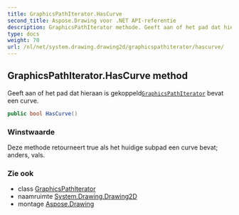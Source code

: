```yaml
---
title: GraphicsPathIterator.HasCurve
second_title: Aspose.Drawing voor .NET API-referentie
description: GraphicsPathIterator methode. Geeft aan of het pad dat hieraan is gekoppeldGraphicsPathIterator bevat een curve.
type: docs
weight: 70
url: /nl/net/system.drawing.drawing2d/graphicspathiterator/hascurve/
---
```

## GraphicsPathIterator.HasCurve method

Geeft aan of het pad dat hieraan is gekoppeld[`GraphicsPathIterator`](../) bevat een curve.

```csharp
public bool HasCurve()
```

### Winstwaarde

Deze methode retourneert true als het huidige subpad een curve bevat; anders, vals.

### Zie ook

* class [GraphicsPathIterator](../)
* naamruimte [System.Drawing.Drawing2D](../../graphicspathiterator/)
* montage [Aspose.Drawing](../../../)


